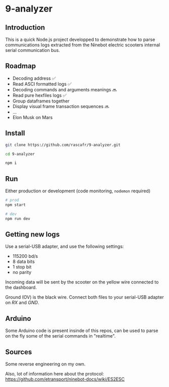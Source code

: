 # 9-analyzer

## Introduction

This is a quick Node.js project developped to demonstrate how to parse communications logs extracted from the Ninebot electric scooters internal serial communication bus.

## Roadmap

- Decoding address ✅
- Read ASCI formatted logs ✅
- Decoding commands and arguments meanings 🔜
- Read pure hexfiles logs ✅
- Group dataframes together
- Display visual frame transaction sequences 🔜
- ...
- Elon Musk on Mars

## Install

```bash
git clone https://github.com/rascafr/9-analyzer.git

cd 9-analyzer

npm i
```

## Run

Either production or development (code monitoring, `nodemon` required)

```bash
# prod
npm start

# dev
npm run dev
```

## Getting new logs

Use a serial-USB adapter, and use the following settings:

- 115200 bd/s
- 8 data bits
- 1 stop bit
- no parity

Incoming data will be sent by the scooter on the yellow wire connected to the dashboard. 

Ground (OV) is the black wire. Connect both files to your serial-USB adapter on *RX* and *GND*.

## Arduino

Some Arduino code is present insinde of this repos, can be used to parse on the fly some of the serial commands in "realtime".

## Sources

Some reverse engineering on my own.

Also, lot of information here about the protocol: https://github.com/etransport/ninebot-docs/wiki/ES2ESC